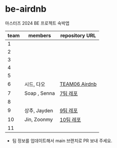 # be-airdnb

마스터즈 2024 BE 프로젝트 숙박앱

| team | members | repository URL |
| ---- | ------- | -------------- |
| 1    |         |                |
| 2    |         |                |
| 3    |         |                |
| 4    |         |                |
| 5    |         |                |
| 6    | 시드, 다오 |[TEAM06 Airdnb](https://github.com/codesquad-masters2024-team6/be-airdnb)|
| 7    |   Soap , Senna      |       [7팀 레포](https://github.com/CodeSquad24-Study/be-airdnb)         |
| 8    |         |                |
| 9    |  상추, Jayden       | [9팀 레포](https://github.com/codesquad-masters2024-team09-step2/be-airdnb)            |
| 10   | Jin, Zoonmy | [10팀 레포](https://github.com/codesquad-masters2024-team10/be-airdnb) |
| 11   |         |                |

- 팀 정보를 업데이트해서 main 브랜치로 PR 보내 주세요.
